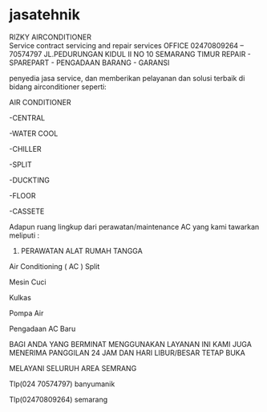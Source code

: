 jasatehnik
==========

RIZKY AIRCONDITIONER   
Service contract servicing and repair services 
OFFICE 02470809264 – 70574797 
JL.PEDURUNGAN KIDUL II NO 10 SEMARANG TIMUR 
REPAIR - SPAREPART - PENGADAAN BARANG - GARANSI

 penyedia jasa service, dan memberikan pelayanan dan solusi terbaik di bidang airconditioner seperti:

 

AIR CONDITIONER

-CENTRAL

-WATER COOL

-CHILLER

-SPLIT

-DUCKTING

-FLOOR

-CASSETE

Adapun ruang lingkup dari perawatan/maintenance AC yang kami tawarkan meliputi :
1. PERAWATAN ALAT RUMAH TANGGA

Air Conditioning ( AC ) Split

Mesin Cuci

Kulkas

Pompa Air

Pengadaan AC Baru

 

BAGI ANDA YANG BERMINAT MENGGUNAKAN LAYANAN INI KAMI JUGA MENERIMA PANGGILAN 24 JAM DAN HARI LIBUR/BESAR TETAP BUKA

MELAYANI SELURUH AREA SEMRANG

Tlp(024 70574797) banyumanik

Tlp(02470809264) semarang
